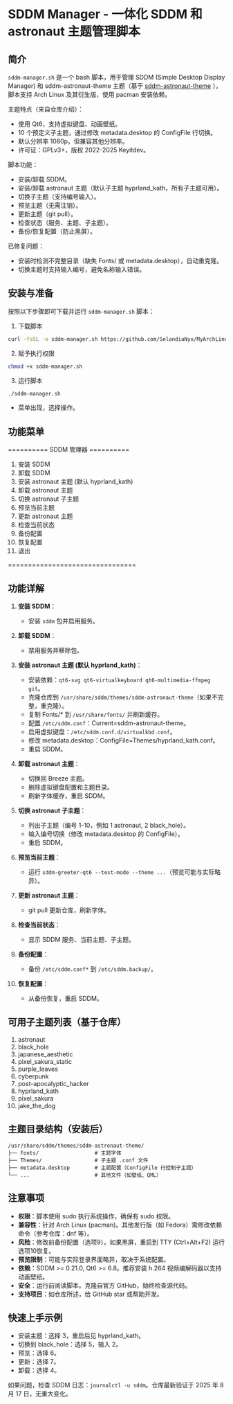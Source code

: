 # SDDM Manager - 一体化 SDDM 和 astronaut 主题管理脚本

## 简介

`sddm-manager.sh` 是一个 bash 脚本，用于管理 SDDM (Simple Desktop Display Manager) 和 sddm-astronaut-theme 主题（基于 [sddm-astronaut-theme](https://github.com/keyitdev/sddm-astronaut-theme)
）。脚本支持 Arch Linux 及其衍生版，使用 pacman 安装依赖。

主题特点（来自仓库介绍）：

- 使用 Qt6，支持虚拟键盘、动画壁纸。
- 10 个预定义子主题，通过修改 metadata.desktop 的 ConfigFile 行切换。
- 默认分辨率 1080p，但兼容其他分辨率。
- 许可证：GPLv3+，版权 2022-2025 Keyitdev。

脚本功能：

- 安装/卸载 SDDM。
- 安装/卸载 astronaut 主题（默认子主题 hyprland_kath，所有子主题可用）。
- 切换子主题（支持编号输入）。
- 预览主题（无需注销）。
- 更新主题（git pull）。
- 检查状态（服务、主题、子主题）。
- 备份/恢复配置（防止黑屏）。

已修复问题：

- 安装时检测不完整目录（缺失 Fonts/ 或 metadata.desktop），自动重克隆。
- 切换主题时支持输入编号，避免名称输入错误。

## 安装与准备

按照以下步骤即可下载并运行 `sddm-manager.sh` 脚本：

1. 下载脚本

```bash
curl -fsSL -o sddm-manager.sh https://github.com/SelandiaNyx/MyArchLinuxConfigurations/raw/main/SDDM/auto-script/sddm-manager.sh
```

2. 赋予执行权限

```bash
chmod +x sddm-manager.sh
```

3. 运行脚本

```bash
./sddm-manager.sh
```

- 菜单出现，选择操作。

## 功能菜单

========== SDDM 管理器 ==========

1. 安装 SDDM
2. 卸载 SDDM
3. 安装 astronaut 主题 (默认 hyprland_kath)
4. 卸载 astronaut 主题
5. 切换 astronaut 子主题
6. 预览当前主题
7. 更新 astronaut 主题
8. 检查当前状态
9. 备份配置
10. 恢复配置
11. 退出

================================

## 功能详解

1. **安装 SDDM**：
   - 安装 `sddm` 包并启用服务。

2. **卸载 SDDM**：
   - 禁用服务并移除包。

3. **安装 astronaut 主题 (默认 hyprland_kath)**：
   - 安装依赖：`qt6-svg qt6-virtualkeyboard qt6-multimedia-ffmpeg git`。
   - 克隆仓库到 `/usr/share/sddm/themes/sddm-astronaut-theme`（如果不完整，重克隆）。
   - 复制 Fonts/* 到 `/usr/share/fonts/` 并刷新缓存。
   - 配置 `/etc/sddm.conf`：Current=sddm-astronaut-theme。
   - 启用虚拟键盘：`/etc/sddm.conf.d/virtualkbd.conf`。
   - 修改 metadata.desktop：ConfigFile=Themes/hyprland_kath.conf。
   - 重启 SDDM。

4. **卸载 astronaut 主题**：
   - 切换回 Breeze 主题。
   - 删除虚拟键盘配置和主题目录。
   - 刷新字体缓存，重启 SDDM。

5. **切换 astronaut 子主题**：
   - 列出子主题（编号 1-10，例如 1 astronaut, 2 black_hole）。
   - 输入编号切换（修改 metadata.desktop 的 ConfigFile）。
   - 重启 SDDM。

6. **预览当前主题**：
   - 运行 `sddm-greeter-qt6 --test-mode --theme ...`（预览可能与实际略异）。

7. **更新 astronaut 主题**：
   - git pull 更新仓库，刷新字体。

8. **检查当前状态**：
   - 显示 SDDM 服务、当前主题、子主题。

9. **备份配置**：
   - 备份 `/etc/sddm.conf*` 到 `/etc/sddm.backup/`。

10. **恢复配置**：
    - 从备份恢复，重启 SDDM。

## 可用子主题列表（基于仓库）

1. astronaut
2. black_hole
3. japanese_aesthetic
4. pixel_sakura_static
5. purple_leaves
6. cyberpunk
7. post-apocalyptic_hacker
8. hyprland_kath
9. pixel_sakura
10. jake_the_dog

## 主题目录结构（安装后）

```
/usr/share/sddm/themes/sddm-astronaut-theme/
├── Fonts/                  # 主题字体
├── Themes/                 # 子主题 .conf 文件
├── metadata.desktop        # 主题配置（ConfigFile 行控制子主题）
└── ...                     # 其他文件（如壁纸、QML）
```

## 注意事项

- **权限**：脚本使用 sudo 执行系统操作，确保有 sudo 权限。
- **兼容性**：针对 Arch Linux (pacman)。其他发行版（如 Fedora）需修改依赖命令（参考仓库：dnf 等）。
- **风险**：修改前备份配置（选项9）。如果黑屏，重启到 TTY (Ctrl+Alt+F2) 运行选项10恢复。
- **预览限制**：可能与实际登录界面略异，取决于系统配置。
- **依赖**：SDDM >= 0.21.0, Qt6 >= 6.8。推荐安装 h.264 视频编解码器以支持动画壁纸。
- **安全**：运行前阅读脚本。克隆自官方 GitHub，始终检查源代码。
- **支持项目**：如仓库所述，给 GitHub star 或帮助开发。

## 快速上手示例

- 安装主题：选择 3，重启后见 hyprland_kath。
- 切换到 black_hole：选择 5，输入 2。
- 预览：选择 6。
- 更新：选择 7。
- 卸载：选择 4。

如果问题，检查 SDDM 日志：`journalctl -u sddm`。仓库最新验证于 2025 年 8 月 17 日，无重大变化。
